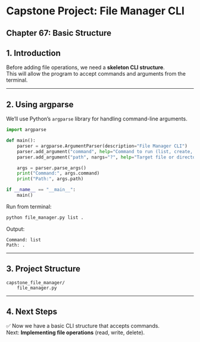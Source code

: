 # Capstone Project: File Manager CLI
## Chapter 67: Basic Structure

## 1. Introduction
Before adding file operations, we need a **skeleton CLI structure**.  
This will allow the program to accept commands and arguments from the terminal.

---

## 2. Using argparse
We’ll use Python’s `argparse` library for handling command-line arguments.

```python
import argparse

def main():
    parser = argparse.ArgumentParser(description="File Manager CLI")
    parser.add_argument("command", help="Command to run (list, create, delete, etc.)")
    parser.add_argument("path", nargs="?", help="Target file or directory")

    args = parser.parse_args()
    print("Command:", args.command)
    print("Path:", args.path)

if __name__ == "__main__":
    main()
```

Run from terminal:
```bash
python file_manager.py list .
```

Output:
```
Command: list
Path: .
```

---

## 3. Project Structure
```
capstone_file_manager/
    file_manager.py
```

---

## 4. Next Steps
✅ Now we have a basic CLI structure that accepts commands.  
Next: **Implementing file operations** (read, write, delete).
